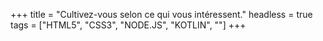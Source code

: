 +++
title = "Cultivez-vous selon ce qui vous intéressent."
headless = true
tags = ["HTML5", "CSS3", "NODE.JS", "KOTLIN", ""]
+++